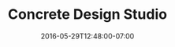 ---
title: "Concrete Design Studio"
description: ""
short_description: Logo Design
date: "2016-05-29T12:48:00-07:00"
featured: false
gallery:
-
  url: "/assets/images/cds-logo.jpg"
  caption: null
tags: "logo"
---